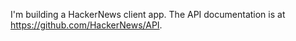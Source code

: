 I'm building a HackerNews client app. The API documentation is at https://github.com/HackerNews/API. 